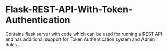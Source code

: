 # Flask-REST-API-With-Token-Authentication
Contains flask server with code which can be used for running a REST API and has additional support for Token Authentication system and Admin Roles .

